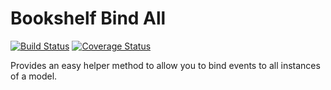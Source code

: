 # Bookshelf Bind All

[![Build Status](https://travis-ci.org/mAAdhaTTah/bookshelf-bind-all.svg?branch=master)](https://travis-ci.org/mAAdhaTTah/bookshelf-bind-all) [![Coverage Status](https://coveralls.io/repos/mAAdhaTTah/bookshelf-bind-all/badge.svg?branch=master&service=github)](https://coveralls.io/github/mAAdhaTTah/bookshelf-bind-all?branch=master)

Provides an easy helper method to allow you to bind events to all instances of a model.